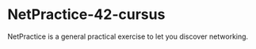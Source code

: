 # NetPractice-42-cursus
NetPractice is a general practical exercise to let you discover networking.
